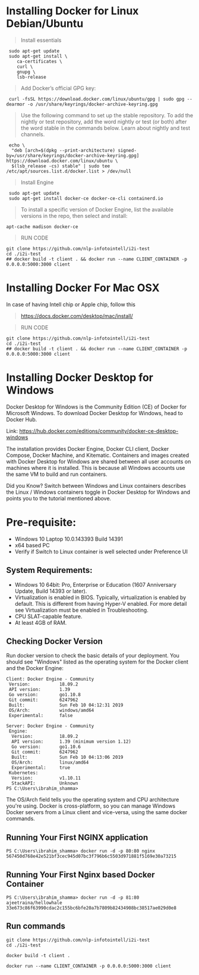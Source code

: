# Installing Docker for Linux Debian/Ubuntu

> Install essentials
```
 sudo apt-get update
 sudo apt-get install \
    ca-certificates \
    curl \
    gnupg \
    lsb-release
```
>Add Docker’s official GPG key:
```
 curl -fsSL https://download.docker.com/linux/ubuntu/gpg | sudo gpg --dearmor -o /usr/share/keyrings/docker-archive-keyring.gpg
```

>Use the following command to set up the stable repository. To add the nightly or test repository, add the word nightly or test (or both) after the word stable in the commands below. Learn about nightly and test channels.
```
 echo \
  "deb [arch=$(dpkg --print-architecture) signed-by=/usr/share/keyrings/docker-archive-keyring.gpg] https://download.docker.com/linux/ubuntu \
  $(lsb_release -cs) stable" | sudo tee /etc/apt/sources.list.d/docker.list > /dev/null
```

>Install Engine
```
 sudo apt-get update
 sudo apt-get install docker-ce docker-ce-cli containerd.io
```
> To install a specific version of Docker Engine, list the available versions in the repo, then select and install:

```
apt-cache madison docker-ce
```

> RUN CODE
```
git clone https://github.com/nlp-infotointell/i2i-test
cd ./i2i-test
## docker build -t client . && docker run --name CLIENT_CONTAINER -p 0.0.0.0:5000:3000 client
```
# Installing Docker For Mac OSX

In case of having Intell chip or Apple chip, follow this
> https://docs.docker.com/desktop/mac/install/

> RUN CODE
```
git clone https://github.com/nlp-infotointell/i2i-test
cd ./i2i-test
## docker build -t client . && docker run --name CLIENT_CONTAINER -p 0.0.0.0:5000:3000 client
```


# Installing Docker Desktop for Windows

Docker Desktop for Windows is the Community Edition (CE) of Docker for Microsoft Windows. To download Docker Desktop for Windows, head to Docker Hub.

Link: https://hub.docker.com/editions/community/docker-ce-desktop-windows

The installation provides Docker Engine, Docker CLI client, Docker Compose, Docker Machine, and Kitematic. Containers and images created with Docker Desktop for Windows are shared between all user accounts on machines where it is installed. This is because all Windows accounts use the same VM to build and run containers.

Did you Know? Switch between Windows and Linux containers describes the Linux / Windows containers toggle in Docker Desktop for Windows and points you to the tutorial mentioned above.


# Pre-requisite:

- Windows 10 Laptop 10.0.143393 Build 14391
- x64 based PC
- Verify if Switch to Linux container is well selected under Preference UI

## System Requirements:

- Windows 10 64bit: Pro, Enterprise or Education (1607 Anniversary Update, Build 14393 or later).
- Virtualization is enabled in BIOS. Typically, virtualization is enabled by default. This is different from having Hyper-V enabled. For more detail see Virtualization must be enabled in Troubleshooting.
- CPU SLAT-capable feature.
- At least 4GB of RAM.


## Checking Docker Version

Run docker version to check the basic details of your deployment. You should see "Windows" listed as the operating system for the Docker client and the Docker Engine:


```
Client: Docker Engine - Community
 Version:           18.09.2
 API version:       1.39
 Go version:        go1.10.8
 Git commit:        6247962
 Built:             Sun Feb 10 04:12:31 2019
 OS/Arch:           windows/amd64
 Experimental:      false

Server: Docker Engine - Community
 Engine:
  Version:          18.09.2
  API version:      1.39 (minimum version 1.12)
  Go version:       go1.10.6
  Git commit:       6247962
  Built:            Sun Feb 10 04:13:06 2019
  OS/Arch:          linux/amd64
  Experimental:     true
 Kubernetes:
  Version:          v1.10.11
  StackAPI:         Unknown
PS C:\Users\ibrahim_shamma>

```
The OS/Arch field tells you the operating system and CPU architecture you're using. Docker is cross-platform, so you can manage Windows Docker servers from a Linux client and vice-versa, using the same docker commands.

## Running Your First NGINX application

```
PS C:\Users\ibrahim_shamma> docker run -d -p 80:80 nginx
567450d768e42e521bf3cec945d07bc3f796b6c5503d971881f5169e30a73215
```

## Running Your First Nginx based Docker Container

```
PS C:\Users\ibrahim_shamma> docker run -d -p 81:80 ajeetraina/hellowhale
33e673c86f63990cdac2c155bc6bfe20a7b7809b82434908bc38517ae029d0e8
```
## Run commands


```
git clone https://github.com/nlp-infotointell/i2i-test
cd ./i2i-test

docker build -t client .

docker run --name CLIENT_CONTAINER -p 0.0.0.0:5000:3000 client
```